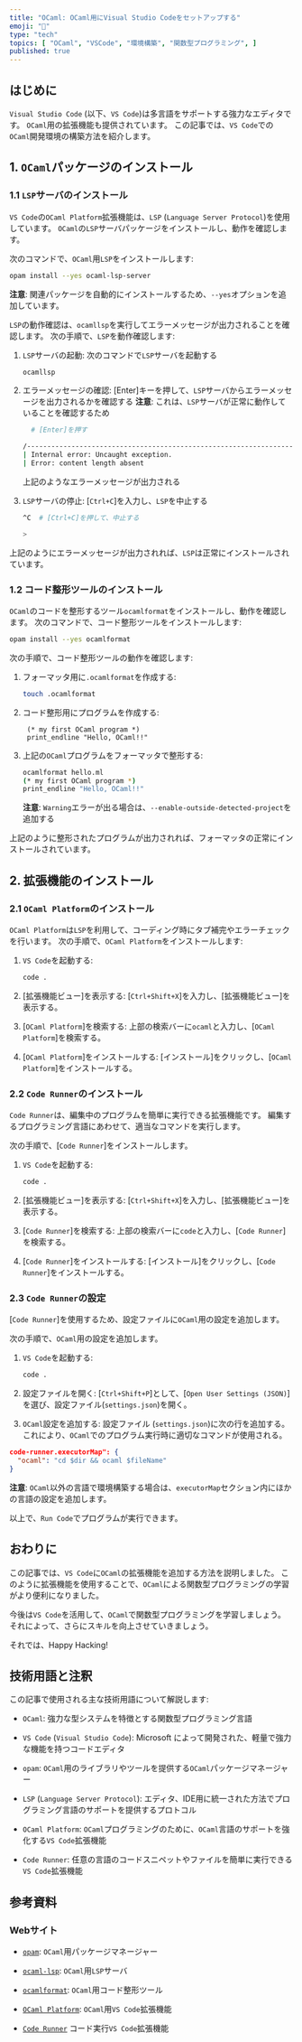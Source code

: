 ```yaml
---
title: "OCaml: OCaml用にVisual Studio Codeをセットアップする"
emoji: "🐪"
type: "tech"
topics: [ "OCaml", "VSCode", "環境構築", "関数型プログラミング", ]
published: true
---
```


## はじめに

`Visual Studio Code` (以下、`VS Code`)は多言語をサポートする強力なエディタです。
`OCaml`用の拡張機能も提供されています。
この記事では、`VS Code`での`OCaml`開発環境の構築方法を紹介します。

## 1. `OCaml`パッケージのインストール

### 1.1 `LSP`サーバのインストール

`VS Code`の`OCaml Platform`拡張機能は、`LSP` (`Language Server Protocol`)を使用しています。
`OCaml`の`LSP`サーバパッケージをインストールし、動作を確認します。

次のコマンドで、`OCaml`用`LSP`をインストールします:

```bash
opam install --yes ocaml-lsp-server

```

**注意**:
関連パッケージを自動的にインストールするため、`--yes`オプションを追加しています。

`LSP`の動作確認は、`ocamllsp`を実行してエラーメッセージが出力されることを確認します。
次の手順で、`LSP`を動作確認します:

1. `LSP`サーバの起動:
    次のコマンドで`LSP`サーバを起動する

    ```bash
    ocamllsp
    ```

2. エラーメッセージの確認:
    \[Enter\]キーを押して、`LSP`サーバからエラーメッセージを出力されるかを確認する
    **注意**:
    これは、`LSP`サーバが正常に動作していることを確認するため

    ```bash
      # [Enter]を押す

    /-----------------------------------------------------------------------
    | Internal error: Uncaught exception.
    | Error: content length absent
    ```

    上記のようなエラーメッセージが出力される

3. `LSP`サーバの停止:
    \[`Ctrl+C`\]を入力し、`LSP`を中止する

    ```bash
    ^C  # [Ctrl+C]を押して、中止する

    >
    ```

上記のようにエラーメッセージが出力されれば、`LSP`は正常にインストールされています。

### 1.2 コード整形ツールのインストール

`OCaml`のコードを整形するツール`ocamlformat`をインストールし、動作を確認します。
次のコマンドで、コード整形ツールをインストールします:

```bash
opam install --yes ocamlformat

```

次の手順で、コード整形ツールの動作を確認します:

1. フォーマッタ用に`.ocamlformat`を作成する:

    ```bash
    touch .ocamlformat
    ```

2. コード整形用にプログラムを作成する:

   ```OCaml: hello.ml
    (* my first OCaml program *)
    print_endline "Hello, OCaml!!"

    ```

3. 上記の`OCaml`プログラムをフォーマッタで整形する:

    ```bash
    ocamlformat hello.ml
    (* my first OCaml program *)
    print_endline "Hello, OCaml!!"

    ```

    **注意**:
    `Warning`エラーが出る場合は、`--enable-outside-detected-project`を追加する

上記のように整形されたプログラムが出力されれば、フォーマッタの正常にインストールされています。

## 2. 拡張機能のインストール

### 2.1 `OCaml Platform`のインストール

`OCaml Platform`は`LSP`を利用して、コーディング時にタブ補完やエラーチェックを行います。
次の手順で、`OCaml Platform`をインストールします:

1. `VS Code`を起動する:

   ```bash
   code .
   ```

2. [拡張機能ビュー]を表示する:
  [`Ctrl+Shift+X`]を入力し、[拡張機能ビュー]を表示する。

3. [`OCaml Platform`]を検索する:
  上部の検索バーに`ocaml`と入力し、[`OCaml Platform`]を検索する。

4. [`OCaml Platform`]をインストールする:
  \[インストール\]をクリックし、[`OCaml Platform`]をインストールする。

### 2.2 `Code Runner`のインストール

`Code Runner`は、編集中のプログラムを簡単に実行できる拡張機能です。
編集するプログラミング言語にあわせて、適当なコマンドを実行します。

次の手順で、[`Code Runner`]をインストールします。

1. `VS Code`を起動する:

   ```bash
   code .
   ```

2. [拡張機能ビュー]を表示する:
  [`Ctrl+Shift+X`]を入力し、[拡張機能ビュー]を表示する。

3. [`Code Runner`]を検索する:
  上部の検索バーに`code`と入力し、[`Code Runner`]を検索する。

4. [`Code Runner`]をインストールする:
  \[インストール\]をクリックし、[`Code Runner`]をインストールする。

### 2.3 `Code Runner`の設定

\[`Code Runner`]を使用するため、設定ファイルに`OCaml`用の設定を追加します。

次の手順で、`OCaml`用の設定を追加します。

1. `VS Code`を起動する:

   ```bash
   code .
   ```

2. 設定ファイルを開く:
  [`Ctrl+Shift+P`]として、\[`Open User Settings (JSON)`]を選び、設定ファイル(`settings.json`)を開く。

3. `OCaml`設定を追加する:
  設定ファイル (`settings.json`)に次の行を追加する。
  これにより、`OCaml`でのプログラム実行時に適切なコマンドが使用される。

  ``` :settings.json
  code-runner.executorMap": {
    "ocaml": "cd $dir && ocaml $fileName"
  }
  ```

  **注意**:
  `OCaml`以外の言語で環境構築する場合は、`executorMap`セクション内にほかの言語の設定を追加します。

以上で、`Run Code`でプログラムが実行できます。

## おわりに

この記事では、`VS Code`に`OCaml`の拡張機能を追加する方法を説明しました。
このように拡張機能を使用することで、`OCaml`による関数型プログラミングの学習がより便利になりました。

今後は`VS Code`を活用して、`OCaml`で関数型プログラミングを学習しましょう。
それによって、さらにスキルを向上させていきましょう。

それでは、Happy Hacking!

## 技術用語と注釈

この記事で使用される主な技術用語について解説します:

- `OCaml`:
  強力な型システムを特徴とする関数型プログラミング言語

- `VS Code` (`Visual Studio Code`):
  Microsoft によって開発された、軽量で強力な機能を持つコードエディタ

- `opam`:
  `OCaml`用のライブラリやツールを提供する`OCaml`パッケージマネージャー

- `LSP` (`Language Server Protocol`):
  エディタ、IDE用に統一された方法でプログラミング言語のサポートを提供するプロトコル

- `OCaml Platform`:
  `OCaml`プログラミングのために、`OCaml`言語のサポートを強化する`VS Code`拡張機能

- `Code Runner`:
  任意の言語のコードスニペットやファイルを簡単に実行できる`VS Code`拡張機能

## 参考資料

### Webサイト

- [`opam`](https://opam.ocaml.org/):
  `OCaml`用パッケージマネージャー

- [`ocaml-lsp`](https://github.com/ocaml/ocaml-lsp):
  `OCaml`用`LSP`サーバ

- [`ocamlformat`](https://github.com/ocaml-ppx/ocamlformat):
  `OCaml`用コード整形ツール

- [`OCaml Platform`](https://github.com/ocamllabs/vscode-ocaml-platform):
  `OCaml`用`VS Code`拡張機能

- [`Code Runner`](https://github.com/formulahendry/vscode-code-runner)
  コード実行`VS Code`拡張機能
